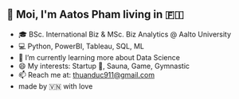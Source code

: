## 👋 Moi, I'm Aatos Pham living in 🇫🇮
- 🎓 BSc. International Biz & MSc. Biz Analytics @ Aalto University
- 💻 Python, PowerBI, Tableau, SQL, ML
- 🌱 I’m currently learning more about Data Science
- 😄 My interests: Startup 🔭, Sauna, Game, Gymnastic
- 📫 Reach me at: thuanduc911@gmail.com
- made by 🇻🇳 with love
<!--
**bimeo05/bimeo05** is a ✨ _special_ ✨ repository because its `README.md` (this file) appears on your GitHub profile.

Here are some ideas to get you started:

- 🔭 I’m currently working on ...
- 🌱 I’m currently learning ...
- 👯 I’m looking to collaborate on ...
- 🤔 I’m looking for help with ...
- 💬 Ask me about ...
- 📫 How to reach me: ...
- 😄 Pronouns: ...
- ⚡ Fun fact: ...
-->
